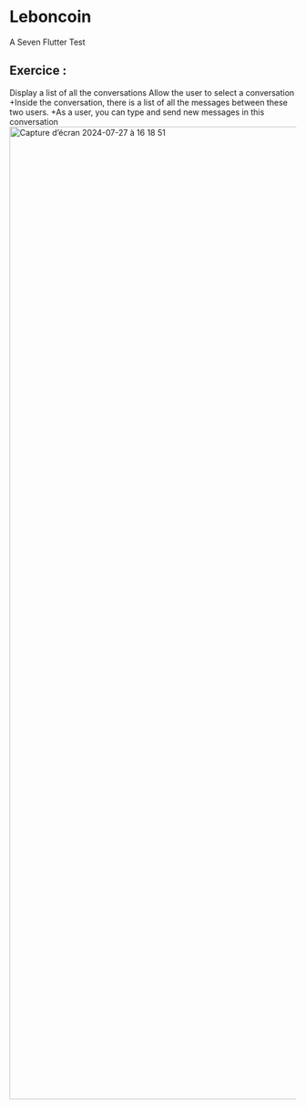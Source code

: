 # Leboncoin

A Seven Flutter Test

## Exercice :

Display a list of all the conversations
Allow the user to select a conversation
  +Inside the conversation, there is a list of all the messages between these two users.
  +As a user, you can type and send new messages in this conversation
<img width="1708" alt="Capture d’écran 2024-07-27 à 16 18 51" src="https://github.com/user-attachments/assets/fd1d7f3a-e120-493e-834a-296fe7552870">
